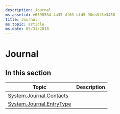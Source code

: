 ```yaml
---
description: Journal
ms.assetid: e6398534-4a35-4f63-bfd5-98ea3f5e3488
title: Journal
ms.topic: article
ms.date: 05/31/2018
---
```


# Journal

## In this section



| Topic                                                                            | Description |
|----------------------------------------------------------------------------------|-------------|
| [System.Journal.Contacts](./props-system-journal-contacts.md)<br/>   |             |
| [System.Journal.EntryType](./props-system-journal-entrytype.md)<br/> |             |



 

 

 
